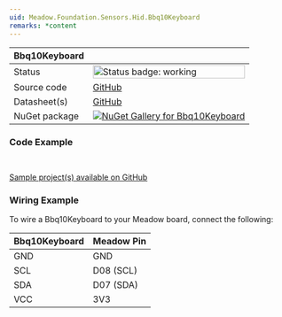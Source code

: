 ```yaml
---
uid: Meadow.Foundation.Sensors.Hid.Bbq10Keyboard
remarks: *content
---
```


| Bbq10Keyboard | |
|--------|--------|
| Status | <img src="https://img.shields.io/badge/Working-brightgreen" style="width: auto; height: -webkit-fill-available;" alt="Status badge: working" /> |
| Source code | [GitHub](https://github.com/WildernessLabs/Meadow.Foundation/tree/main/Source/Meadow.Foundation.Peripherals/Sensors.Hid.BBQ10Keyboard) |
| Datasheet(s) | [GitHub](https://github.com/WildernessLabs/Meadow.Foundation/tree/main/Source/Meadow.Foundation.Peripherals/Sensors.Hid.BBQ10Keyboard/Datasheet) |
| NuGet package | <a href="https://www.nuget.org/packages/Meadow.Foundation.Sensors.Hid.Bbq10Keyboard/" target="_blank"><img src="https://img.shields.io/nuget/v/Meadow.Foundation.Sensors.Hid.Bbq10Keyboard.svg?label=Meadow.Foundation.Sensors.Hid.Bbq10Keyboard" alt="NuGet Gallery for Bbq10Keyboard" /></a> |

### Code Example

```csharp



```

[Sample project(s) available on GitHub](https://github.com/WildernessLabs/Meadow.Foundation/tree/main/Source/Meadow.Foundation.Peripherals/Sensors.Hid.BBQ10Keyboard/Samples/Bbq10Keyboard_Sample)

### Wiring Example

To wire a Bbq10Keyboard to your Meadow board, connect the following:

| Bbq10Keyboard  | Meadow Pin  |
|---------|-------------|
| GND     | GND         |
| SCL     | D08 (SCL)   |
| SDA     | D07 (SDA)   |
| VCC     | 3V3         |
